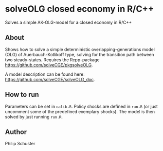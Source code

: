 # solveOLG closed economy in R/C++
Solves a simple AK-OLG-model for a closed economy in R/C++

## About
Shows how to solve a simple deterministic overlapping-generations model (OLG) of Auerbauch-Kotlikoff type, solving for the transition path between two steady-states. Requires the Rcpp-package <https://github.com/solveCGE/pkgsolveOLG>.

A model description can be found here: <https://github.com/solveCGE/solveOLG_doc>.

## How to run
Parameters can be set in `calib.R`. Policy shocks are defined in `run.R` (or just uncomment some of the predefined exemplary shocks). The model is then solved by just running `run.R`. 

## Author
Philip Schuster
